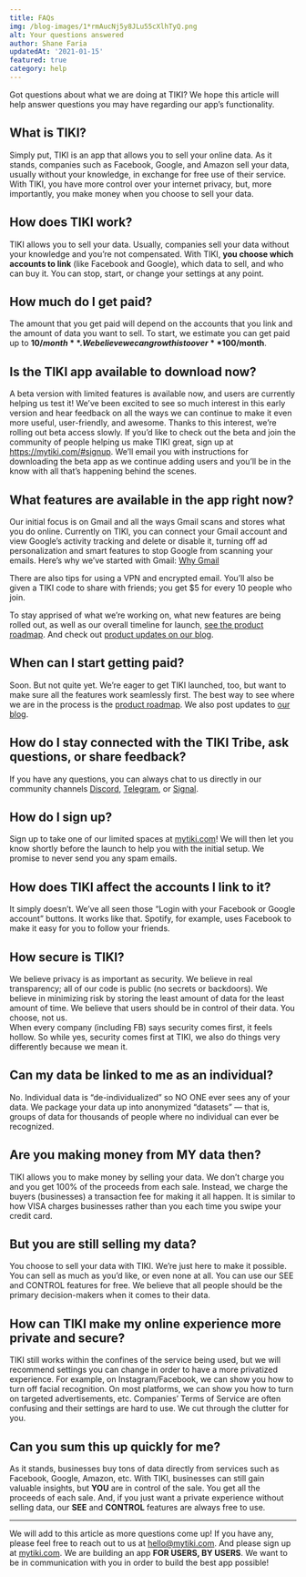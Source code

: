```yaml
---
title: FAQs
img: /blog-images/1*rmAucNj5y8JLu55cXlhTyQ.png
alt: Your questions answered
author: Shane Faria
updatedAt: '2021-01-15'
featured: true
category: help
---
```

Got questions about what we are doing at TIKI? We hope this article will help answer questions you may have regarding
our app’s functionality.

## What is TIKI?

Simply put, TIKI is an app that allows you to sell your online data. As it stands, companies such as Facebook, Google,
and Amazon sell your data, usually without your knowledge, in exchange for free use of their service. With TIKI, you
have more control over your internet privacy, but, more importantly, you make money when you choose to sell your data.

## How does TIKI work?

TIKI allows you to sell your data. Usually, companies sell your data without your knowledge and you’re not compensated.
With TIKI, **you choose which accounts to link** (like Facebook and Google), which data to sell, and who can buy it. You
can stop, start, or change your settings at any point.

## How much do I get paid?

The amount that you get paid will depend on the accounts that you link and the amount of data you want to sell. To
start, we estimate you can get paid up to **$10/month**. We believe we can grow this to over **$100/month**.

## Is the TIKI app available to download now? 
A beta version with limited features is available now, and users are currently helping us test it! We’ve been excited to see so much interest in this early version and hear feedback on all the ways we can continue to make it even more useful, user-friendly, and awesome. Thanks to this interest, we’re rolling out beta access slowly. If you’d like to check out the beta and join the community of people helping us make TIKI great, sign up at https://mytiki.com/#signup. We’ll email you with instructions for downloading the beta app as we continue adding users and you’ll be in the know with all that’s happening behind the scenes. 


## What features are available in the app right now? 
Our initial focus is on Gmail and all the ways Gmail scans and stores what you do online. Currently on TIKI, you can connect your Gmail account and view Google’s activity tracking and delete or disable it, turning off ad personalization and smart features to stop Google from scanning your emails. Here’s why we’ve started with Gmail: [Why Gmail](https://mytiki.com/blog/why-gmail)

There are also tips for using a VPN and encrypted email. You’ll also be given a TIKI code to share with friends; you get $5 for every 10 people who join. 

To stay apprised of what we’re working on, what new features are being rolled out, as well as our overall timeline for launch, [see the product roadmap](mytiki.com/roadmap). And check out [product updates on our blog](https://mytiki.com/blog/category/product).


## When can I start getting paid?
Soon. But not quite yet. We’re eager to get TIKI launched, too, but want to make sure all the features work seamlessly first. The best way to see where we are in the process is the [product roadmap](mytiki.com/roadmap). We also post updates to [our blog](https://mytiki.com/blog/category/product).

## How do I stay connected with the TIKI Tribe, ask questions, or share feedback? 

If you have any questions, you can always chat to us directly in our community channels [Discord](https://discord.com/invite/evjYQq48Be), [Telegram](https://t.me/mytikiapp), or [Signal](https://signal.group/#CjQKIA66Eq2VHecpcCd-cu-dziozMRSH3EuQdcZJNyMOYNi5EhC0coWtjWzKQ1dDKEjMqhkP).  

## How do I sign up?

Sign up to take one of our limited spaces at [mytiki.com](https://mytiki.com/#signup)! We will then let you know shortly
before the launch to help you with the initial setup. We promise to never send you any spam emails.

## How does TIKI affect the accounts I link to it?

It simply doesn’t. We’ve all seen those “Login with your Facebook or Google account” buttons. It works like that.
Spotify, for example, uses Facebook to make it easy for you to follow your friends.

## How secure is TIKI?

We believe privacy is as important as security. We believe in real transparency; all of our code is public (no secrets
or backdoors). We believe in minimizing risk by storing the least amount of data for the least amount of time. We
believe that users should be in control of their data. You choose, not us.  
When every company (including FB) says security comes first, it feels hollow. So while yes, security comes first at
TIKI, we also do things very differently because we mean it.

## Can my data be linked to me as an individual?

No. Individual data is “de-individualized” so NO ONE ever sees any of your data. We package your data up into anonymized
“datasets” — that is, groups of data for thousands of people where no individual can ever be recognized.

## Are you making money from MY data then?

TIKI allows you to make money by selling your data. We don’t charge you and you get 100% of the proceeds from each sale.
Instead, we charge the buyers (businesses) a transaction fee for making it all happen. It is similar to how VISA charges
businesses rather than you each time you swipe your credit card.

## But you are still selling my data?

You choose to sell your data with TIKI. We’re just here to make it possible. You can sell as much as you’d like, or even
none at all. You can use our SEE and CONTROL features for free. We believe that all people should be the primary
decision-makers when it comes to their data.

## How can TIKI make my online experience more private and secure?

TIKI still works within the confines of the service being used, but we will recommend settings you can change in order
to have a more privatized experience. For example, on Instagram/Facebook, we can show you how to turn off facial
recognition. On most platforms, we can show you how to turn on targeted advertisements, etc. Companies’ Terms of Service
are often confusing and their settings are hard to use. We cut through the clutter for you.

## Can you sum this up quickly for me?

As it stands, businesses buy tons of data directly from services such as Facebook, Google, Amazon, etc. With TIKI,
businesses can still gain valuable insights, but **YOU** are in control of the sale. You get all the proceeds of each
sale. And, if you just want a private experience without selling data, our **SEE** and **CONTROL** features are always
free to use.

---

We will add to this article as more questions come up! If you have any, please feel free to reach out to us
at [hello@mytiki.com](mailto:hello@mytiki.com). And please sign up at [mytiki.com](https://mytiki.com/#signup). We are
building an app **FOR USERS, BY USERS**. We want to be in communication with you in order to build the best app
possible!
